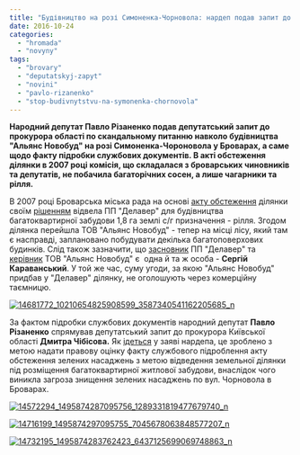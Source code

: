 ```yaml
---
title: "Будівництво на розі Симоненка-Чорновола: нардеп подав запит до прокурора області"
date: 2016-10-24
categories: 
  - "hromada"
  - "novyny"
tags: 
  - "brovary"
  - "deputatskyj-zapyt"
  - "novini"
  - "pavlo-rizanenko"
  - "stop-budivnytstvu-na-symonenka-chornovola"
---
```


**Народний депутат Павло Різаненко подав депутатський запит до прокурора області по скандальному питанню навколо будівництва "Альянс Новобуд" на розі Симоненка-Чороновола у Броварах, а саме щодо факту підробки службових документів. В акті обстеження ділянки в 2007 році комісія, що складалася з броварських чиновників та депутатів, не побачила багаторічних сосен, а лише чагарники та рілля.** 

В 2007 році Броварська міська рада на основі [акту обстеження](http://save.brovary.org/akt-obstezhennya-dilyanky-2007-rik-derev-ne-znajshly/) ділянки своїм [рішенням](http://rizanenko.org/downloads/doc/rishennya/2007_rik/29_sesia/46.pdf) відвела ПП "Делавер" для будівництва багатоквартирної забудови 1,8 га землі с/г призначення - рілля. Згодом ділянка перейшла ТОВ "Альянс Новобуд" - тепер на місці лісу, який там є насправді, заплановано побудувати декілька багатоповерхових будинків. Слід також зазначити, що [засновник](https://youcontrol.com.ua/catalog/company_details/34591922/) ПП "Делавер" та [керівник](https://youcontrol.com.ua/catalog/company_details/35326295/) ТОВ "Альянс Новобуд" є  одна й та ж особа - **Сергій Караванський**. У той же час, суму угоди, за якою "Альянс Новобуд" придбав у "Делавер" ділянку, не оголошують через комерційну таємницю.

[![14681772_10210654825908599_3587340541162205685_n](https://mpz.brovary.org/wp-content/uploads/2016/10/14681772_10210654825908599_3587340541162205685_n.jpg)](https://mpz.brovary.org/wp-content/uploads/2016/10/14681772_10210654825908599_3587340541162205685_n.jpg)

За фактом підробки службових документів народний депутат **Павло Різаненко** спрямував депутатський запит до прокурора Київської області **Дмитра Чібісова.** Як [ідеться](https://www.facebook.com/rizanenko.ua/posts/1495874483762403) у заяві нардепа, це зроблено з метою надати правову оцінку факту службового підроблення акту обстеження зелених насаджень з метою відведення земельної ділянки під розміщення багатоквартирної житлової забудови, внаслідок чого виникла загроза знищення зелених насаджень по вул. Чорновола в Броварах.

[![14572294_1495874287095756_1289331819477679740_n](https://mpz.brovary.org/wp-content/uploads/2016/10/14572294_1495874287095756_1289331819477679740_n.jpg)](https://mpz.brovary.org/wp-content/uploads/2016/10/14572294_1495874287095756_1289331819477679740_n.jpg)

[![14716199_1495874297095755_7045678063848577207_n](https://mpz.brovary.org/wp-content/uploads/2016/10/14716199_1495874297095755_7045678063848577207_n.jpg)](https://mpz.brovary.org/wp-content/uploads/2016/10/14716199_1495874297095755_7045678063848577207_n.jpg)

[![14732195_1495874283762423_6437125699069748863_n](https://mpz.brovary.org/wp-content/uploads/2016/10/14732195_1495874283762423_6437125699069748863_n.jpg)](https://mpz.brovary.org/wp-content/uploads/2016/10/14732195_1495874283762423_6437125699069748863_n.jpg)

